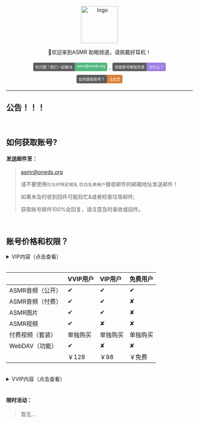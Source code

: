 <div align="center">
  <a href="https://iasmr.org"><img width="100px" alt="logo" src="https://image.yyds.cam/asmr.svg"/></a>
  <p>🎵欢迎来到ASMR 助眠频道，请佩戴好耳机！</p>
<style>
    .badge {
        display: inline-flex;
        border-radius: 4px;
        font-family: Arial, sans-serif;
        font-size: 10px;
        overflow: hidden;
        margin: 5px;
    }
    .color {
        background-color: #5C5C5C;
        color: white;
        padding: 4px 6px;
    }
    .color1 {
        background-color: #50B87C;
        color: white;
        padding: 4px 6px;
    }
    .color2 {
        background-color: #9E7DE1;
        color: white;
        padding: 4px 6px;
    }
    .color3 {
        background-color: #DA8035;
        color: white;
        padding: 4px 6px;
    }
</style>
<div>
    <a href="mailto:asmr@oneds.org?subject=你好&body=这是一封测试邮件">
        <div class="badge">
            <div class="color">有问题？我们一起解决</div>
            <div class="color1">asmr@oneds.org</div>
        </div>
    </a>
    <a href="https://cors.yyds.cam/im-dashan/Notes/refs/heads/main/Other/text/About.md">
        <div class="badge">
            <div class="color">获取账号解锁资源</div>
            <div class="color2">为什么？</div>
        </div>
    </a>
    <a href="https://iasmr.org/">
        <div class="badge">
            <div class="color">如何获取账号？</div>
            <div class="color3">点这里</div>
        </div>
    </a>
</div>
</div>

---

## 公告！！！



<br>

## 如何获取账号?

#### 发送邮件至：

> [asmr@oneds.org](mailto:asmr@oneds.org?subject=创建账号&body=创建账号)
>
> 请不要使用`仅允许特定域名` `仅白名单用户`接收邮件的邮箱地址发送邮件！
>
> 如果未及时收到回件可能较忙&或者检查垃圾邮件;
>
> 获取账号邮件100%会回复，请注意及时查收或回件。



<br>

## 账号价格和权限？

<details>
  <summary style="cursor:pointer;">VIP内容（点击查看）</summary>

> ￥98.00（永久）
>
> VIP会员音频&音频内容
>
> CDN服务器加速资源播放
>
> 支持AList协议的播放器挂载使用

</details>

<br>



|                  | VVIP用户 | VIP用户  | 免费用户 |
| :--------------- | :------- | :------- | -------- |
| ASMR音频（公开） | ✔        | ✔        | ✔        |
| ASMR音频（付费） | ✔        | ✔        | ✘        |
| ASMR图片         | ✔        | ✔        | ✘        |
| ASMR视频         | ✔        | ✘        | ✘        |
| 付费视频（套装） | 单独购买 | 单独购买 | 单独购买 |
| WebDAV（功能）   | ✔        | ✘        | ✘        |
|                  | ￥128    | ￥98     | ￥免费   |

<br>

<details>
  <summary style="cursor:pointer;">VVIP内容（点击查看）</summary>

> ￥128.00（永久）
>
> VVIP加密资源内容
>
> 支持WebDAV，FTP功能播放器挂载使用，全功能（包括以后更新功能）
>
> 包含VIP的全部内容以及功能

</details>

<br>

#### 限时活动：

> 暂无...
